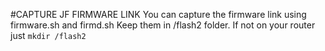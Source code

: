 #CAPTURE JF FIRMWARE LINK
You can capture the firmware link using firmware.sh and firmd.sh 
Keep them in /flash2 folder. 
If not on your router just 
`mkdir /flash2`

